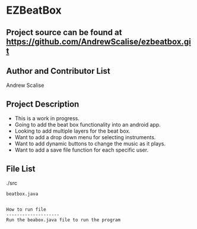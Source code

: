 EZBeatBox
===========

Project source can be found at https://github.com/AndrewScalise/ezbeatbox.git
---------------------

Author and Contributor List
---------------------
Andrew Scalise

Project Description
---------------------
* This is a work in progress. 
* Going to add the beat box functionality into an android app.
* Looking to add multiple layers for the beat box.
* Want to add a drop down menu for selecting instruments.
* Want to add dynamic buttons to change the music as it plays.
* Want to add a save file function for each specific user.

File List
---------------------

./src
```
beatbox.java


How to run file
--------------------
Run the beabox.java file to run the program
